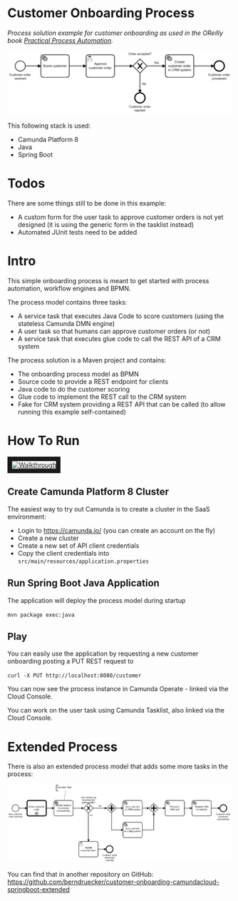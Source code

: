 # Customer Onboarding Process

*Process solution example for customer onboarding as used in the OReilly book [Practical Process Automation](https://processautomationbook.com/).*

![Customer Onboarding](docs/customer-onboarding-simple.png)

This following stack is used:

* Camunda Platform 8
* Java
* Spring Boot

# Todos

There are some things still to be done in this example:

* A custom form for the user task to approve customer orders is not yet designed (it is using the generic form in the tasklist instead)
* Automated JUnit tests need to be added

# Intro

This simple onboarding process is meant to get started with process automation, workflow engines and BPMN.

The process model contains three tasks:

* A service task that executes Java Code to score customers (using the stateless Camunda DMN engine)
* A user task so that humans can approve customer orders (or not)
* A service task that executes glue code to call the REST API of a CRM system

The process solution is a Maven project and contains:

* The onboarding process model as BPMN
* Source code to provide a REST endpoint for clients
* Java code to do the customer scoring
* Glue code to implement the REST call to the CRM system
* Fake for CRM system providing a REST API that can be called (to allow running this example self-contained)


# How To Run

<a href="http://www.youtube.com/watch?feature=player_embedded&v=QUB0dSBBMPM" target="_blank"><img src="http://img.youtube.com/vi/QUB0dSBBMPM/0.jpg" alt="Walkthrough" width="240" height="180" border="10" /></a>

## Create Camunda Platform 8 Cluster

The easiest way to try out Camunda is to create a cluster in the SaaS environment:

* Login to https://camunda.io/ (you can create an account on the fly)
* Create a new cluster
* Create a new set of API client credentials
* Copy the client credentials into `src/main/resources/application.properties`


## Run Spring Boot Java Application

The application will deploy the process model during startup

`mvn package exec:java`


## Play

You can easily use the application by requesting a new customer onboarding posting a PUT REST request to 

`curl -X PUT http://localhost:8080/customer`

You can now see the process instance in Camunda Operate - linked via the Cloud Console.

You can work on the user task using Camunda Tasklist, also linked via the Cloud Console.



# Extended Process

There is also an extended process model that adds some more tasks in the process: 

![Customer Onboarding](docs/customer-onboarding-extended.png)

You can find that in another repository on GitHub: https://github.com/berndruecker/customer-onboarding-camundacloud-springboot-extended